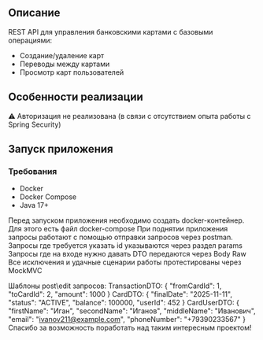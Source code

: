 ## Описание
REST API для управления банковскими картами с базовыми операциями:
- Создание/удаление карт
- Переводы между картами
- Просмотр карт пользователей
## Особенности реализации
⚠️ Авторизация не реализована (в связи с отсутствием опыта работы с Spring Security)

## Запуск приложения

### Требования
- Docker
- Docker Compose
- Java 17+

Перед запуском приложения необходимо создать docker-контейнер. Для этого есть файл docker-compose
При поднятии приложения запросы работают с помощью отправки запросов через postman. 
Запросы где требуется указать id указываются через раздел params
Запросы где на входе нужно давать DTO передаются через Body Raw
Все исключения и удачные сценарии работы протестированы через MockMVC

Шаблоны post\edit запросов:
TransactionDTO:
{
    "fromCardId": 1,
    "toCardId": 2,
    "amount": 1000
}
CardDTO:
{
    "finalDate": "2025-11-11",
    "status": "ACTIVE",
    "balance": 100000,
    "userId": 452 
}
CardUserDTO:
{
    "firstName": "Иган",
    "secondName": "Иганов",
    "middleName": "Иванович",
    "email": "ivanov211@example.com",
    "phoneNumber": "+79390233567"
}
Спасибо за возможность поработать над таким интересным проектом!
